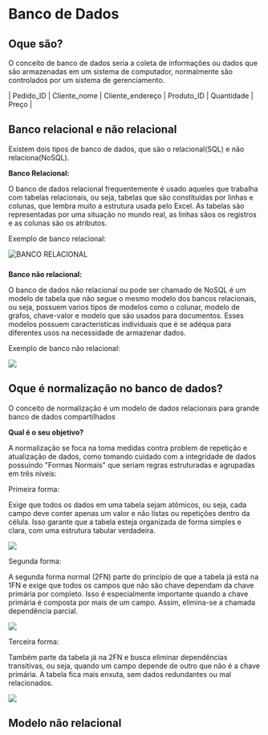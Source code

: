# Banco de Dados

## Oque são?

O conceito de banco de dados seria a coleta de informações ou dados que são armazenadas em um sistema de computador, normalmente são controlados por um sistema de gerenciamento.

| Pedido_ID | Cliente_nome | Cliente_endereço | Produto_ID | Quantidade | Preço | 

## Banco relacional e não relacional

Existem dois tipos de banco de dados, que são o relacional(SQL) e não relaciona(NoSQL).

__Banco Relacional:__

O banco de dados relacional frequentemente é usado aqueles que trabalha com tabelas relacionais, ou seja, tabelas que são constituidas por linhas e colunas, que lembra muito a estrutura usada pelo Excel.
As tabelas são representadas por uma situação no mundo real, as linhas sãos os registros e as colunas são os atributos.

Exemplo de banco relacional:

![BANCO RELACIONAL](https://blog.debugeverything.com/wp-content/uploads/2021/04/banco-de-dados-relacional-tabela-usuario.jpg)

### 

__Banco não relacional:__

O banco de dados não relacional ou pode ser chamado de NoSQL é um modelo de tabela que não segue o mesmo modelo dos bancos relacionais, ou seja, possuem varios tipos de modelos como o colunar, modelo de grafos, chave-valor e modelo que são usados para documentos. Esses modelos possuem características individuais que é se adéqua para diferentes usos na necessidade de armazenar dados.

Exemplo de banco não relacional:

![](https://blog.debugeverything.com/wp-content/uploads/2021/04/banco-de-dados-nao-relacional-key-value-store.jpg)

### 

## Oque é normalização no banco de dados?

O conceito de normalização é um modelo de dados relacionais para grande banco de dados compartilhados

__Qual é o seu objetivo?__

A normalização se foca na toma medidas contra problem de repetição e atualização de dados, como tomando cuidado com a integridade de dados possuindo "Formas Normais" que seriam regras estruturadas e agrupadas em três niveis:

Primeira forma:

Exige que todos os dados em uma tabela sejam atômicos, ou seja, cada campo deve conter apenas um valor e não listas ou repetições dentro da célula. Isso garante que a tabela esteja organizada de forma simples e clara, com uma estrutura tabular verdadeira.

![](https://media.discordapp.net/attachments/1341900461396988094/1402261144252579870/CE3213B3-401F-4DBB-8C53-E58BB58F72B4.png?ex=689344f5&is=6891f375&hm=8daa4be79450f55b2a13f9c74121eba0f56940ef9ce20c4a478c3f291084b2cc&=&format=webp&quality=lossless)

Segunda forma:

A segunda forma normal (2FN) parte do princípio de que a tabela já está na 1FN e exige que todos os campos que não são chave dependam da chave primária por completo. Isso é especialmente importante quando a chave primária é composta por mais de um campo. Assim, elimina-se a chamada dependência parcial.

![](https://media.discordapp.net/attachments/1341900461396988094/1402262238986768394/D8DA001B-0392-4293-8D95-871313C27561.png?ex=689345fa&is=6891f47a&hm=78b08e452077f0fc991227c8f6e055a010190bbc3c9e698301a688bcbba173c1&=&format=webp&quality=lossless)

Terceira forma:

Também parte da tabela já na 2FN e busca eliminar dependências transitivas, ou seja, quando um campo depende de outro que não é a chave primária. A tabela fica mais enxuta, sem dados redundantes ou mal relacionados.

![](https://media.discordapp.net/attachments/1341900461396988094/1402272288359055401/1A9D4681-D760-4761-93D3-5C6B8A4FFA19.png?ex=68934f56&is=6891fdd6&hm=6c765ca132da12d634ad1406cb7b85f1418317fd8c7a61315c8a7fd29a68dd79&=&format=webp&quality=lossless)

### 

## Modelo não relacional


